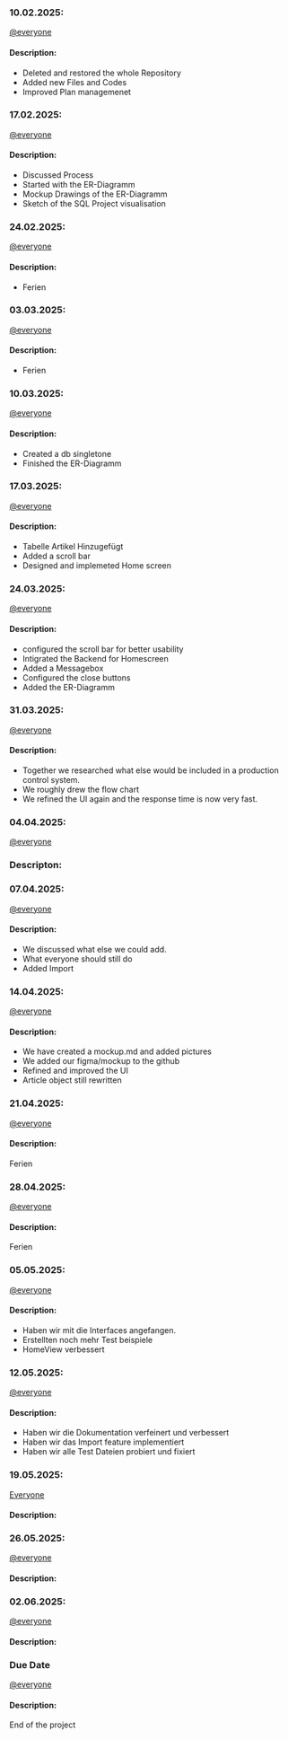 ### 10.02.2025:
[@everyone](https://github.com/kingkushgaming/PSS/blob/main/docs/CONTRIBUTING.md)
#### Description:

- Deleted and restored the whole Repository
- Added new Files and Codes
- Improved Plan managemenet


### 17.02.2025:  
[@everyone](https://github.com/kingkushgaming/PSS/blob/main/docs/CONTRIBUTING.md)  
#### Description:

- Discussed Process
- Started with the ER-Diagramm
- Mockup Drawings of the ER-Diagramm
- Sketch of the SQL Project visualisation


### 24.02.2025:  
[@everyone](https://github.com/kingkushgaming/PSS/blob/main/docs/CONTRIBUTING.md)  
#### Description:
- Ferien

### 03.03.2025:  
[@everyone](https://github.com/kingkushgaming/PSS/blob/main/docs/CONTRIBUTING.md)  
#### Description:
- Ferien

### 10.03.2025:  
[@everyone](https://github.com/kingkushgaming/PSS/blob/main/docs/CONTRIBUTING.md)  
#### Description:
- Created a db singletone
- Finished the ER-Diagramm

### 17.03.2025:  
[@everyone](https://github.com/kingkushgaming/PSS/blob/main/docs/CONTRIBUTING.md)  
#### Description:
- Tabelle Artikel Hinzugefügt
- Added a scroll bar
- Designed and implemeted Home screen
 
### 24.03.2025:  
[@everyone](https://github.com/kingkushgaming/PSS/blob/main/docs/CONTRIBUTING.md)  
#### Description:
- configured the scroll bar for better usability
- Intigrated the Backend for Homescreen
- Added a Messagebox
- Configured the close buttons
- Added the ER-Diagramm

### 31.03.2025:  
[@everyone](https://github.com/kingkushgaming/PSS/blob/main/docs/CONTRIBUTING.md)  
#### Description:
- Together we researched what else would be included in a production control system.
- We roughly drew the flow chart
- We refined the UI again and the response time is now very fast.

### 04.04.2025:
[@everyone](https://github.com/kingkushgaming/PSS/blob/main/docs/CONTRIBUTING.md)  
### Descripton: 

### 07.04.2025:  
[@everyone](https://github.com/kingkushgaming/PSS/blob/main/docs/CONTRIBUTING.md)  
#### Description:
- We discussed what else we could add.
- What everyone should still do
- Added Import


### 14.04.2025:  
[@everyone](https://github.com/kingkushgaming/PSS/blob/main/docs/CONTRIBUTING.md)  
#### Description:
- We have created a mockup.md and added pictures
- We added our figma/mockup to the github
- Refined and improved the UI
- Article object still rewritten


### 21.04.2025:  
[@everyone](https://github.com/kingkushgaming/PSS/blob/main/docs/CONTRIBUTING.md)  
#### Description:
Ferien

### 28.04.2025:  
[@everyone](https://github.com/kingkushgaming/PSS/blob/main/docs/CONTRIBUTING.md)  
#### Description:
Ferien

### 05.05.2025:  
[@everyone](https://github.com/kingkushgaming/PSS/edit/main/docs/CONTRIBUTING.md)  
#### Description:
- Haben wir mit die Interfaces angefangen.
- Erstellten noch mehr Test beispiele
- HomeView verbessert 


### 12.05.2025:  
[@everyone](https://github.com/kingkushgaming/PSS/edit/main/docs/CONTRIBUTING.md)  
#### Description:
- Haben wir die Dokumentation verfeinert und verbessert
- Haben wir das Import feature implementiert
- Haben wir alle Test Dateien probiert und fixiert

### 19.05.2025:  
[Everyone](https://github.com/kingkushgaming/PSS/edit/main/docs/CONTRIBUTING.md)  
#### Description:


### 26.05.2025:  
[@everyone](https://github.com/kingkushgaming/PSS/edit/main/docs/CONTRIBUTING.md)  
#### Description:


### 02.06.2025:  
[@everyone](https://github.com/kingkushgaming/PSS/edit/main/docs/CONTRIBUTING.md)  
#### Description:


### Due Date 
[@everyone](https://github.com/kingkushgaming/PSS/edit/main/docs/CONTRIBUTING.md)  
#### Description:
 End of the project 
